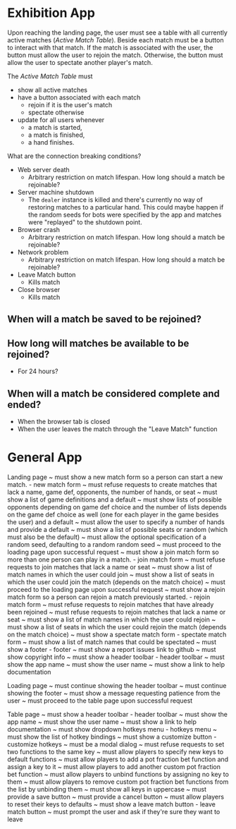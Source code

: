 Exhibition App
==============
Upon reaching the landing page, the user must see a table with all currently active matches (*Active Match Table*). Beside each match must be a button to interact with that match. If the match is associated with the user, the button must allow the user to rejoin the match. Otherwise, the button must allow the user to spectate another player's match.

The *Active Match Table* must
- show all active matches
- have a button associated with each match
    - rejoin if it is the user's match
    - spectate otherwise
- update for all users whenever
    - a match is started,
    - a match is finished,
    - a hand finishes.

What are the connection breaking conditions?
- Web server death
    - Arbitrary restriction on match lifespan. How long should a match be rejoinable?
- Server machine shutdown
    - The `dealer` instance is killed and there's currently no way of restoring matches to a particular hand. This could maybe happen if the random seeds for bots were specified by the app and matches were "replayed" to the shutdown point.
- Browser crash
    - Arbitrary restriction on match lifespan. How long should a match be rejoinable?
- Network problem
    - Arbitrary restriction on match lifespan. How long should a match be rejoinable?
- Leave Match button
    - Kills match
- Close browser
    - Kills match


When will a match be saved to be rejoined?
------------------------------------------


How long will matches be available to be rejoined?
--------------------------------------------------
- For 24 hours?

When will a match be considered complete and ended?
---------------------------------------------------
- When the browser tab is closed
- When the user leaves the match through the "Leave Match" function


General App
===========

Landing page
~   must show a new match form so a person can start a new match.
    - new match form
    ~   must refuse requests to create matches that lack a name, game def, opponents, the number of hands, or seat
    ~   must show a list of game definitions and a default
    ~   must show lists of possible opponents depending on game def choice and the number of lists depends on the game def choice as well (one for each player in the game besides the user) and a default
    ~   must allow the user to specify a number of hands and provide a default
    ~   must show a list of possible seats or random (which must also be the default)
    ~   must allow the optional specification of a random seed, defaulting to a random random seed
    ~   must proceed to the loading page upon successful request
~   must show a join match form so more than one person can play in a match.
    - join match form
    ~   must refuse requests to join matches that lack a name or seat
    ~   must show a list of match names in which the user could join
    ~   must show a list of seats in which the user could join the match (depends on the match choice)
    ~   must proceed to the loading page upon successful request
~   must show a rejoin match form so a person can rejoin a match previously started.
    - rejoin match form
    ~   must refuse requests to rejoin matches that have already been rejoined
    ~   must refuse requests to rejoin matches that lack a name or seat
    ~   must show a list of match names in which the user could rejoin
    ~   must show a list of seats in which the user could rejoin the match (depends on the match choice)
~   must show a spectate match form
    - spectate match form
    ~   must show a list of match names that could be spectated
~   must show a footer
    - footer
    ~   must show a report issues link to github
    ~   must show copyright info
~   must show a header toolbar
    - header toolbar
    ~   must show the app name
    ~   must show the user name
    ~   must show a link to help documentation

Loading page
~   must continue showing the header toolbar
~   must continue showing the footer
~   must show a message requesting patience from the user
~   must proceed to the table page upon successful request

Table page
~   must show a header toolbar
    - header toolbar
    ~   must show the app name
    ~   must show the user name
    ~   must show a link to help documentation
    ~   must show dropdown hotkeys menu
        - hotkeys menu
        ~   must show the list of hotkey bindings
        ~   must show a customize button
            - customize hotkeys
            ~   must be a modal dialog
            ~   must refuse requests to set two functions to the same key
            ~   must allow players to specify new keys to default functions
            ~   must allow players to add a pot fraction bet function and assign a key to it
            ~   must allow players to add another custom pot fraction bet function
            ~   must allow players to unbind functions by assigning no key to them
            ~   must allow players to remove custom pot fraction bet functions from the list by unbinding them
            ~   must show all keys in uppercase
            ~   must provide a save button
            ~   must provide a cancel button
            ~   must allow players to reset their keys to defaults
    ~   must show a leave match button
        - leave match button
        ~   must prompt the user and ask if they're sure they want to leave
